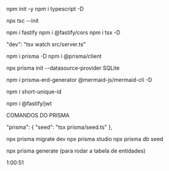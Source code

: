 npm init -y
npm i typescript -D

npx tsc --init

npm i fastify
npm i @fastify/cors
npm i tsx -D

"dev": "tsx watch src/server.ts"

npm i prisma -D
npm i @prisma/client

npx prisma init --datasource-provider SQLite

npm i prisma-erd-generator @mermaid-js/mermaid-cli -D

npm i short-unique-id

npm i @fastify/jwt

COMANDOS DO PRISMA

"prisma": {
"seed": "tsx prisma/seed.ts"
},

npx prisma migrate dev
npx prisma studio
npx prisma db seed

npx prisma generate (para rodar a tabela de entidades)

1:00:51
